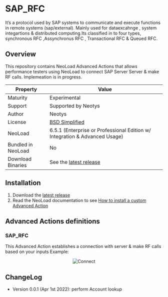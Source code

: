 # SAP_RFC

It’s a protocol used by SAP systems to  communicate and execute functions in remote systems (sap/external). Mainly used for dataexcahnge , system integartions & distributed computing.Its classified in to four types, synchronous RFC ,Assynchronus RFC , Transactional RFC & Queued RFC​.

## Overview

This repository contains NeoLoad Advanced Actions that allows performance testers using NeoLoad to connect SAP Server Server & make RF calls.
Implemeation is in progress.

| Property           | Value                                                                         |
|--------------------|-------------------------------------------------------------------------------|
| Maturity           | Experimental                                                                  |
| Support            | Supported by Neotys                                                           |
| Author             | Neotys                                                                        |
| License            | [BSD Simplified](https://www.neotys.com/documents/legal/bsd-neotys.txt)       |
| NeoLoad            | 6.5.1 (Enterprise or Professional Edition w/ Integration & Advanced Usage)    |
| Bundled in NeoLoad | No                                                                          |
| Download Binaries  | See the [latest release](https://github.com/Neotys-Labs/Ldap/releases/tag/ldap-0.0.1) |


## Installation

1. Download the [latest release](https://github.com/Neotys-Labs/Ldap/releases/tag/ldap-0.0.1)
1. Read the NeoLoad documentation to
   see [How to install a custom Advanced Action](https://www.neotys.com/documents/doc/neoload/latest/en/html/#25928.htm)

## Advanced Actions definitions
### SAP_RFC

This Advanced Action establishes a connection with server & make RF calls based on your inputs
Example:
<p align="center"><img src="/screenshots/connect.png" alt="Connect" /></p>


## ChangeLog

* Version 0.0.1 (Apr 1st 2022): perform Account lookup

